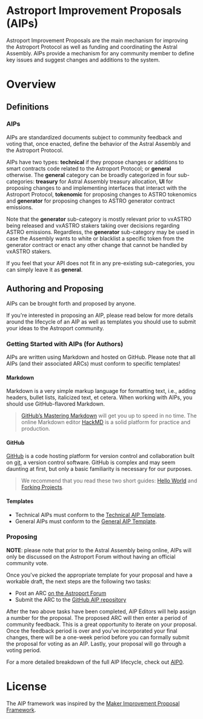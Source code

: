 # Astroport Improvement Proposals (AIPs)

Astroport Improvement Proposals are the main mechanism for improving the Astroport Protocol as well as funding and coordinating the Astral Assembly. AIPs provide a mechanism for any community member to define key issues and suggest changes and additions to the system.

# Overview

## Definitions

### AIPs

AIPs are standardized documents subject to community feedback and voting that, once enacted, define the behavior of the Astral Assembly and the Astroport Protocol.

AIPs have two types: **technical** if they propose changes or additions to smart contracts code related to the Astroport Protocol; or **general** otherwise. The **general** category can be broadly categorized in four sub-categories: **treasury** for Astral Assembly treasury allocation, **UI** for proposing changes to and implementing interfaces that interact with the Astroport Protocol, **tokenomic** for proposing changes to ASTRO tokenomics and **generator** for proposing changes to ASTRO generator contract emissions.

Note that the **generator** sub-category is mostly relevant prior to vxASTRO being released and vxASTRO stakers taking over decisions regarding ASTRO emissions. Regardless, the **generator** sub-category may be used in case the Assembly wants to white or blacklist a specific token from the generator contract or enact any other change that cannot be handled by vxASTRO stakers.

If you feel that your API does not fit in any pre-existing sub-categories, you can simply leave it as **general**.

## Authoring and Proposing

AIPs can be brought forth and proposed by anyone.

If you're interested in proposing an AIP, please read below for more details around the lifecycle of an AIP as well as templates you should use to submit your ideas to the Astroport community.

### Getting Started with AIPs (for Authors)

AIPs are written using Markdown and hosted on GitHub. Please note that all AIPs (and their associated ARCs) must conform to specific templates!

#### Markdown

Markdown is a very simple markup language for formatting text, i.e., adding headers, bullet lists, italicized text, et cetera. When working with AIPs, you should use GitHub-flavored Markdown.

> [GitHub’s Mastering Markdown](https://guides.github.com/features/mastering-markdown/) will get you up to speed in no time. The online Markdown editor [HackMD](https://hackmd.io/) is a solid platform for practice and production.

#### GitHub

[GitHub](https://github.com/) is a code hosting platform for version control and collaboration built on [git](https://git-scm.com/), a version control software. GitHub is complex and may seem daunting at first, but only a basic familiarity is necessary for our purposes.

> We recommend that you read these two short guides: [Hello World](https://guides.github.com/activities/hello-world/) and [Forking Projects](https://guides.github.com/activities/forking/).

#### Templates

- Technical AIPs must conform to the [Technical AIP Template](https://github.com/astroport-fi/aips/blob/main/AIP0/Technical-AIP-Template.md).
- General AIPs must conform to the [General AIP Template](https://github.com/astroport-fi/aips/blob/main/AIP0/General-AIP-Template.md).

### Proposing

**NOTE**: please note that prior to the Astral Assembly being online, AIPs will only be discussed on the Astroport Forum without having an official community vote.

Once you've picked the appropriate template for your proposal and have a workable draft, the next steps are the following two tasks:
- Post an ARC [on the Astroport Forum](https://forum.astroport.fi/)
- Submit the ARC to the [GitHub AIP repository](https://github.com/astroport-fi/aips)

After the two above tasks have been completed, AIP Editors will help assign a number for the proposal. The proposed ARC will then enter a period of community feedback. This is a great opportunity to iterate on your proposal. Once the feedback period is over and you've incorporated your final changes, there will be a one-week period before you can formally submit the proposal for voting as an AIP. Lastly, your proposal will go through a voting period.

For a more detailed breakdown of the full AIP lifecycle, check out [AIP0](https://github.com/astroport-fi/aips/blob/main/AIP0/aip0.md).

# License

The AIP framework was inspired by the [Maker Improvement Proposal Framework](https://github.com/makerdao/mips).
